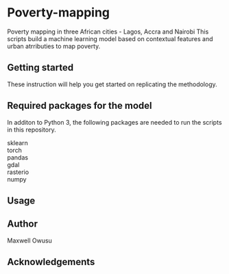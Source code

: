 # Poverty-mapping
Poverty mapping in three African cities - Lagos, Accra and Nairobi
This scripts build a machine learning model based on contextual features and urban atrributies to map poverty. 

## Getting started
These instruction will help you get started  on replicating the methodology. 

## Required packages for the model 
In additon to Python 3, the following packages are needed to run the scripts in this repository.

sklearn <br />
torch <br />
pandas <br />
gdal <br />
rasterio <br />
numpy <br />

## Usage

## Author
Maxwell Owusu 

## Acknowledgements 

